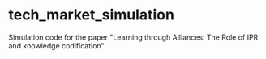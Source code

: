 # tech_market_simulation
Simulation code for the paper "Learning through Alliances: The Role of IPR and knowledge codification"
